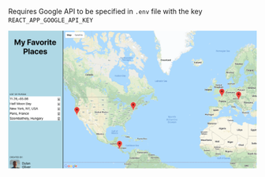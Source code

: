 Requires Google API to be specified in `.env` file with the key `REACT_APP_GOOGLE_API_KEY`


![screenshot](screenshots/map-places.png "Sample places")
